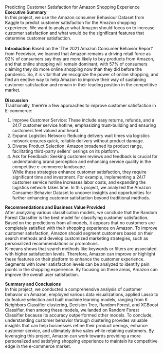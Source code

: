 
Predicting Customer Satisfaction for Amazon Shopping Experience
<br>
**Executive Summary**<br>
In this project, we use the Amazon consumer Behaviour Dataset from Kaggle to predict customer satisfaction for the Amazon shopping experience. We want to analyze what Amazon should focus on to increase customer satisfaction and what would be the significant features that determine customer satisfaction.<br>
<br>
**Introduction**
Based on the ‘The 2021 Amazon Consumer Behavior Report’ from Feedvisor, we learned that Amazon remains a driving retail force as 92% of consumers say they are more likely to buy products from Amazon, and that online shopping will remain dominant, with 57% of consumers claiming they do more online shopping now than they did before the pandemic. So, it is vital that we recognize the power of online shopping, and find an e ective way to help Amazon to improve their way of sustaining customer satisfaction and remain in their leading position in the competitive market.<br>
<br>
**Discussion**<br>
Traditionally, there’re a few approaches to improve customer satisfaction in E-commerce:<br>
1. Improve Customer Service: These include easy returns, refunds, and a 24/7 customer service hotline, emphasizing trust-building and ensuring customers feel valued and heard.<br>
2. Expand Logistics Network: Reducing delivery wait times via logistics network ensures quick, reliable delivery without product damage.<br>
3. Diverse Product Selection: Amazon broadened its product range, facilitating third-party sellers' o erings on its platform.<br>
4. Ask for Feedback: Seeking customer reviews and feedback is crucial for understanding brand perception and enhancing service quality in the competitive e-commerce landscape.<br>
While these strategies enhance customer satisfaction, they require significant time and investment. For example, implementing a 24/7 customer service hotline increases labor costs, and expanding the logistics network takes time. In this project, we analyzed the Amazon Consumer Behavior Dataset to uncover insights and opportunities for further enhancing customer satisfaction beyond traditional methods.<br>

**Recommendations and Business Value Provided**<br>
After analyzing various classification models, we conclude that the Random Forest Classifier is the best model for classifying customer satisfaction. Based on the predictions from all models, it appears that no customers are completely satisfied with their shopping experience on Amazon. To improve customer satisfaction, Amazon should segment customers based on their search methods and develop customized marketing strategies, such as personalized recommendations or promotions.<br>
K-means shows that search methods like keywords or filters are associated with higher satisfaction levels. Therefore, Amazon can improve or highlight these features on their platform to enhance the customer experience. Segments with lower satisfaction levels can be analyzed to identify pain points in the shopping experience. By focusing on these areas, Amazon can improve the overall user satisfaction.

**Summary and Conclusions**<br>
In this project, we conducted a comprehensive analysis of customer behavior on Amazon, employed various data visualizations, applied Lasso to do feature selection and built machine learning models, ranging from K Neighbors Classifier clustering, Decision Tree, Random Forest, and XGBoost Classifier, then among these models, we landed on Random Forest Classifier because its accuracy outperformed other models. To conclude, understanding customer behavior through clustering provides valuable insights that can help businesses refine their product o erings, enhance customer service, and ultimately drive sales while retaining customers. By leveraging this project, Amazon can work towards providing a more personalized and satisfying shopping experience to maintain its competitive edge in the e-commerce market.<br>
